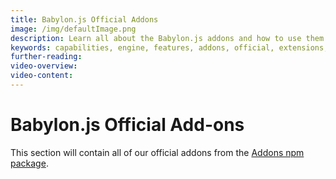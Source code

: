 ```yaml
---
title: Babylon.js Official Addons
image: /img/defaultImage.png
description: Learn all about the Babylon.js addons and how to use them in your projects.
keywords: capabilities, engine, features, addons, official, extensions, plugins, utilities, babylon.js
further-reading:
video-overview:
video-content:
---
```


# Babylon.js Official Add-ons

This section will contain all of our official addons from the [Addons npm package](https://www.npmjs.com/package/@babylonjs/addons).
